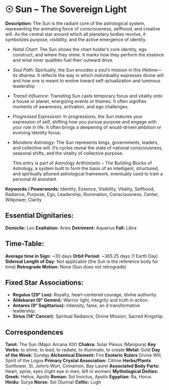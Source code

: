 # ☉ Sun – The Sovereign Light

**Description:**
The Sun is the radiant core of the astrological system, representing the animating force of consciousness, selfhood, and creative will.  As the central star around which all planetary bodies revolve, it symbolizes purpose, visibility, and the active emergence of identity.

- *Natal Chart*: The Sun shows the chart holder’s core identity, ego construct, and where they shine.  It marks how they perform the essence and what inner qualities fuel their outward drive.

- *Soul Path*: Spiritually, the Sun encodes a soul’s mission in this lifetime—its dharma.  It reflects the way in which individuality expresses divine will and how one is meant to evolve toward self-actualization and luminous leadership

- *Transit Influence*: Transiting Sun casts temporary focus and vitality onto a house or planet, energizing events or themes.  It often signifies moments of awareness, activation, and ego challenges.

- *Progressed Expression*: In progressions, the Sun matures your expression of self, shifting how you pursue purpose and engage with your role in life.  It often brings a deepening of would-driven ambition or evolving identity focus.

- *Mundane Astrology*: The Sun represents kings, governments, leaders, and collective will.  It’s cycles reveal the state of national consciousness, seasonal shifts, and the vitality of collective purpose.

	This entry is part of Astrology Arith(m)etic – The Building Blocks of Astrology, a system built to form the basis of an intelligent, structured, and spiritually attuned astrological framework, eventually used to train a personal AI assistant.

**Keywords / Powerwords:**
Identity, Essence, Visibility, Vitality, Selfhood, Radiance, Purpose, Ego, Leadership, Illumination, Consciousness, Center, Willpower, Clarity 
## Essential Dignitaries:

**Domicile:** Leo
**Exaltation:** Aries
**Detriment:** Aquarius
**Fall:** Libra

## Time-Table:

**Average time in Sign:** ~30 days
**Orbit Period:** ~365.25 days (1 Earth Day)
**Sidereal Length of Day:** Not applicable (the Sun *is* the reference body for time)
**Retrograde Motion:** None (Sun does not retrograde)

## Fixed Star Associations:
  
- **Regulus (29° Leo):** Royalty, heart-centered courage, divine authority.
- **Aldebaran (9° Gemini):** Warrior light, integrity and truth in action.
- **Antares (9° Sagittarius):** Intensity, fame, an d transformative leadership.
- **Sirius (14° Cancer):** Spiritual Radiance, Divine Mission, Sacred Kingship.
## Correspondences

**Tarot:** The Sun (Major Arcana XIX)
**Chakra:** Solar Plexus (Manipura)
**Key Verbs:** to shine, to lead, to radiate, to illuminate, to create
**Metal:** Gold
**Day of the Week:** Sunday
**Alchemical Element:** Fire
**Esoteric Rulers** Divine Will, Spirit of the Logos
**Primary Crystal Association:** Citrine
**Herbs/Plants** Sunflower, St. John’s Wort, Cinnamon, Bay Laurel
**Associated Body Parts:** Heart, spine, eyes (right eye in men, left in women)
**Mythological Deities:**
   **Greek:** Helios, Apollo
   **Roman:** Sol Invictus, Apollo
   **Egyptian:** Ra, Horus
   **Hindu:** Surya
   **Norse:** Sol (Sunna)
   **Celtic:** Lugh